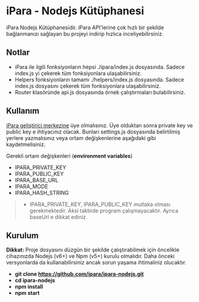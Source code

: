 iPara - Nodejs Kütüphanesi
===================

iPara Nodejs Kütüphanesidir. iPara API'lerine çok hızlı bir şekilde bağlanmanızı sağlayan bu projeyi indirip hızlıca inceliyebilirsiniz.

## Notlar

- iPara ile ilgili fonksiyonların hepsi ./ipara/index.js dosyasında. Sadece index.js yi çekerek tüm fonksiyonlara ulaşabilirsiniz.
- Helpers fonksiyonların tamamı ./helpers/index.js dosyasında. Sadece index.js dosyasını çekerek tüm fonksiyonlara ulaşabilirsiniz.
- Router klasöründe api.js dosyasında örnek çalıştırmaları bulabilirsiniz. 

## Kullanım

[iPara geliştirici merkezine](http://dev.ipara.com.tr) üye olmalısınız.  Üye olduktan sonra private key ve public key e ihtiyacınız olacak. Bunları settings.js dosyasında belirtilmiş yerlere yazmalısınız veya ortam değişkenlerine aşağıdaki gibi kaydetmelisiniz.

Gerekli ortam değişkenleri (**environment variables**)

- IPARA_PRIVATE_KEY
- IPARA_PUBLIC_KEY
- IPARA_BASE_URL
- IPARA_MODE
- IPARA_HASH_STRING

>- IPARA_PRIVATE_KEY, IPARA_PUBLIC_KEY mutlaka olması gerekmektedir. Aksi taktirde program çalışmayacaktır. Ayrıca baseUrl e dikkat ediniz.

## Kurulum

**Dikkat:** Proje dosyasını düzgün bir şekilde çalıştırabilmek için öncelikle cihazınızda Nodejs (v6+) ve Npm (v5+) kurulu olmalıdır. Daha önceki versyonlarda da kullanabilirsiniz ancak sorun yaşama ihtimaliniz olucaktır.

- **git clone https://github.com/ipara/ipara-nodejs.git**
- **cd ipara-nodejs**
- **npm install**
- **npm start**

